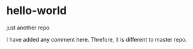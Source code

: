 # hello-world
just another repo

I have added any comment here. Threfore, it is different to master repo.
